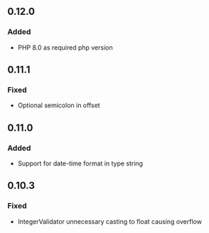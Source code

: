 ## 0.12.0
### Added
- PHP 8.0 as required php version

## 0.11.1
### Fixed
- Optional semicolon in offset

## 0.11.0
### Added
- Support for date-time format in type string

## 0.10.3
### Fixed
- IntegerValidator unnecessary casting to float causing overflow
